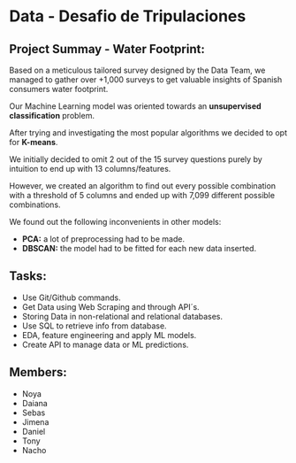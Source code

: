 # Data - Desafio de Tripulaciones


## Project Summay - Water Footprint:

Based on a meticulous tailored survey designed by the Data Team, we managed to gather over +1,000 surveys to get valuable insights of Spanish consumers water footprint. 

Our Machine Learning model was oriented towards an **unsupervised classification** problem.

After trying and investigating the most popular algorithms we decided to opt for **K-means**.

We initially decided to omit 2 out of the 15 survey questions purely by intuition to end up with 13 columns/features.

However, we created an algorithm to find out every possible combination with a threshold of 5 columns and ended up with 7,099 different possible combinations.

We found out the following inconvenients in other models:
* **PCA:** a lot of preprocessing had to be made.
* **DBSCAN:** the model had to be fitted for each new data inserted.



## Tasks:

* Use Git/Github commands.
* Get Data using Web Scraping and through API´s.
* Storing Data in non-relational and relational databases.
* Use SQL to retrieve info from database.
* EDA, feature engineering and apply ML models.
* Create API to manage data or ML predictions. 





## Members:

* Noya
* Daiana
* Sebas
* Jimena
* Daniel
* Tony
* Nacho
